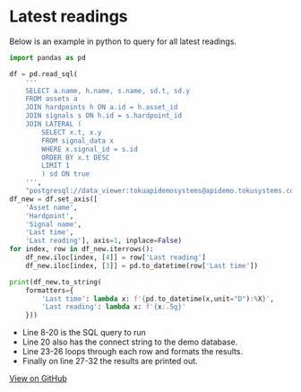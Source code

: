 # Latest readings

Below is an example in python to query for all latest readings.

```python
import pandas as pd

df = pd.read_sql(
    '''
    SELECT a.name, h.name, s.name, sd.t, sd.y
    FROM assets a
    JOIN hardpoints h ON a.id = h.asset_id
    JOIN signals s ON h.id = s.hardpoint_id
    JOIN LATERAL (
        SELECT x.t, x.y
        FROM signal_data x
        WHERE x.signal_id = s.id
        ORDER BY x.t DESC
        LIMIT 1
        ) sd ON true
    ''',
    "postgresql://data_viewer:tokuapidemosystems@apidemo.tokusystems.com/tsdb")
df_new = df.set_axis([
    'Asset name',
    'Hardpoint',
    'Signal name',
    'Last time',
    'Last reading'], axis=1, inplace=False)
for index, row in df_new.iterrows():
    df_new.iloc[index, [4]] = row['Last reading']
    df_new.iloc[index, [3]] = pd.to_datetime(row['Last time'])

print(df_new.to_string(
    formatters={
        'Last time': lambda x: f'{pd.to_datetime(x,unit="D"):%X}',
        'Last reading': lambda x: f'{x:.5g}'
    }))
```

- Line 8-20 is the SQL query to run
- Line 20 also has the connect string to the demo database.
- Line 23-26 loops through each row and formats the results.
- Finally on line 27-32 the results are printed out.

[View on GitHub](https://github.com/TOKU-Systems/tutorials/blob/develop/docs/latest-readings/latest_readings.py)
